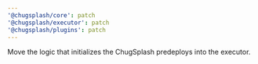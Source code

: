```yaml
---
'@chugsplash/core': patch
'@chugsplash/executor': patch
'@chugsplash/plugins': patch
---
```


Move the logic that initializes the ChugSplash predeploys into the executor.
